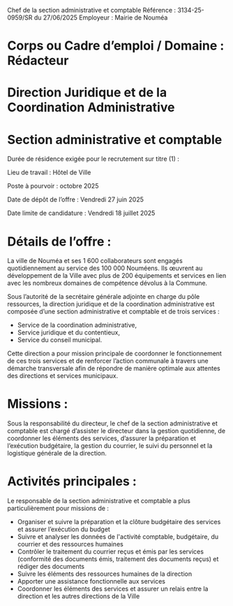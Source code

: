 
Chef de la section administrative et comptable
Référence : 3134-25-0959/SR du 27/06/2025
Employeur : Mairie de Nouméa


# Corps ou Cadre d’emploi / Domaine : Rédacteur

# Direction Juridique et de la Coordination Administrative

# Section administrative et comptable

Durée de résidence exigée pour le recrutement sur titre (1) :

Lieu de travail : Hôtel de Ville

Poste à pourvoir : octobre 2025

Date de dépôt de l’offre : Vendredi 27 juin 2025

Date limite de candidature : Vendredi 18 juillet 2025

# Détails de l’offre :

La ville de Nouméa et ses 1 600 collaborateurs sont engagés quotidiennement au service des 100 000 Nouméens. Ils œuvrent au développement de la Ville avec plus de 200 équipements et services en lien avec les nombreux domaines de compétence dévolus à la Commune.

Sous l’autorité de la secrétaire générale adjointe en charge du pôle ressources, la direction juridique et de la coordination administrative est composée d’une section administrative et comptable et de trois services :

- Service de la coordination administrative,
- Service juridique et du contentieux,
- Service du conseil municipal.

Cette direction a pour mission principale de coordonner le fonctionnement de ces trois services et de renforcer l’action communale à travers une démarche transversale afin de répondre de manière optimale aux attentes des directions et services municipaux.

# Missions :

Sous la responsabilité du directeur, le chef de la section administrative et comptable est chargé d’assister le directeur dans la gestion quotidienne, de coordonner les éléments des services, d’assurer la préparation et l’exécution budgétaire, la gestion du courrier, le suivi du personnel et la logistique générale de la direction.

# Activités principales :

Le responsable de la section administrative et comptable a plus particulièrement pour missions de :

- Organiser et suivre la préparation et la clôture budgétaire des services et assurer l’exécution du budget
- Suivre et analyser les données de l'activité comptable, budgétaire, du courrier et des ressources humaines
- Contrôler le traitement du courrier reçus et émis par les services (conformité des documents émis, traitement des documents reçus) et rédiger des documents
- Suivre les éléments des ressources humaines de la direction
- Apporter une assistance fonctionnelle aux services
- Coordonner les éléments des services et assurer un relais entre la direction et les autres directions de la Ville


